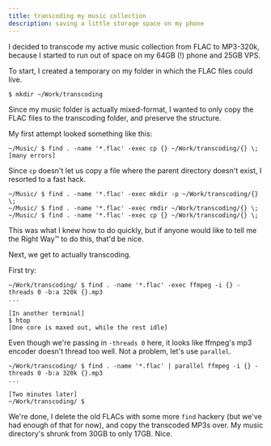 ```yaml
---
title: transcoding my music collection
description: saving a little storage space on my phone
---
```


I decided to transcode my active music collection from FLAC to MP3-320k, because I started to run out of space on my 64GB (!) phone and 25GB VPS.

To start, I created a temporary on my folder in which the FLAC files could live.

```
$ mkdir ~/Work/transcoding
```

Since my music folder is actually mixed-format, I wanted to only copy the FLAC files to the transcoding folder, and preserve the structure.

My first attempt looked something like this:

```
~/Music/ $ find . -name '*.flac' -exec cp {} ~/Work/transcoding/{} \;
[many errors]
```

Since `cp` doesn't let us copy a file where the parent directory doesn't exist, I resorted to a fast hack.

```
~/Music/ $ find . -name '*.flac' -exec mkdir -p ~/Work/transcoding/{} \;
~/Music/ $ find . -name '*.flac' -exec rmdir ~/Work/transcoding/{} \;
~/Music/ $ find . -name '*.flac' -exec cp {} ~/Work/transcoding/{} \;
```

This was what I knew how to do quickly, but if anyone would like to tell me the Right Way™ to do this, that'd be nice.

Next, we get to actually transcoding.

First try:

```
~/Work/transcoding/ $ find . -name '*.flac' -exec ffmpeg -i {} -threads 0 -b:a 320k {}.mp3
...

[In another terminal]
$ htop
[One core is maxed out, while the rest idle]
```

Even though we're passing in `-threads 0` here, it looks like ffmpeg's mp3 encoder doesn't thread too well.
Not a problem, let's use `parallel`.

```
~/Work/transcoding/ $ find . -name '*.flac' | parallel ffmpeg -i {} -threads 0 -b:a 320k {}.mp3
...

[Two minutes later]
~/Work/transcoding/ $
```

We're done, I delete the old FLACs with some more `find` hackery (but we've had enough of that for now), and copy the transcoded MP3s over. My music directory's shrunk from 30GB to only 17GB. Nice.
